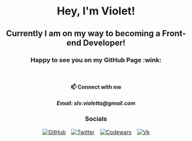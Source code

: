 <h1 align="center"> Hey, I'm Violet!</h1>
<h2 align="center"> Currently I am on my way to becoming a Front-end Developer! </h2>
<h3 align="center"> Happy to see you on my GitHub Page :wink:</h3>

<!-- <h3 align="center">  
:books: Currently I’m learning JavaScript, HTML, CSS  and React.</h3>

<h3 align="center" > Hope to find my place in the industry soon!</h3> -->

<br>

<h4 align="center"> 📫 Connect with me</h4>

<h5 align="center"> Email: slv.violetta@gmail.com </h5>

<div align="center" display="flex">
<h3>Socials</h3>

[![GitHub](https://img.shields.io/github/followers/grinushka?style=social)](https://github.com/grinushka)
&ensp;
[![Twitter](https://img.shields.io/twitter/follow/grinushka)](https://twitter.com/grinushka)
&ensp;
[![Codewars](https://img.shields.io/badge/Codewars-grinushka-red)](https://www.codewars.com/users/grinushka)
&ensp;
[![Vk](https://img.shields.io/badge/Vk-follow-blue)](https://vk.com/grinushka)

</div>
